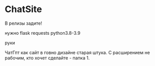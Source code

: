 # ChatSite
В релизы задите!

нужно
flask
requests
python3.8-3.9

руки

ЧатГпт как сайт в говно дизайне старая штука. С расширением не рабочим, кто хочет сделайте - папка 1.

